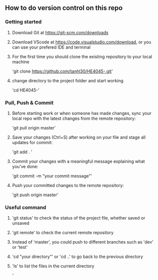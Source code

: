 ## How to do version control on this repo

### Getting started
1. Download Git at https://git-scm.com/downloads
2. Download VScode at https://code.visualstudio.com/download, or you can use your prefered IDE and terminal 
3. For the first time you should clone the existing repository to your local machine

    'git clone https://github.com/tanhl30/HE4045-.git'
4. change directory to the project folder and start working 

    'cd HE4045-'

### Pull, Push & Commit
1. Before starting work or when someone has made changes, sync your local repo with the latest changes from the remote repository:

    'git pull origin master'

2. Save your changes (Ctrl+S) after working on your file and stage all updates for commit:

    'git add . '

3. Commit your changes with a meaningful message explaining what you've done:

    'git commit -m "your commit message"'

4. Push your committed changes to the remote repository:

    'git push origin master'

### Useful command 
1. 'git status' to check the status of the project file, whether saved or unsaved
2. 'git remote' to check the current remote repository
3. Instead of 'master', you could push to different branches such as 'dev' or 'test'
4. 'cd "your directory"' or 'cd ..' to go back to the previous directory
5. 'ls' to list the files in the current directory


    '
